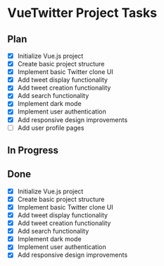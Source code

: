 # VueTwitter Project Tasks

## Plan
- [x] Initialize Vue.js project
- [x] Create basic project structure
- [x] Implement basic Twitter clone UI
- [x] Add tweet display functionality
- [x] Add tweet creation functionality
- [x] Add search functionality
- [x] Implement dark mode
- [x] Implement user authentication
- [x] Add responsive design improvements
- [ ] Add user profile pages

## In Progress

## Done
- [x] Initialize Vue.js project
- [x] Create basic project structure
- [x] Implement basic Twitter clone UI
- [x] Add tweet display functionality
- [x] Add tweet creation functionality
- [x] Add search functionality
- [x] Implement dark mode
- [x] Implement user authentication
- [x] Add responsive design improvements
